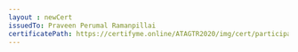 ```yaml
--- 
layout : newCert 
issuedTo: Praveen Perumal Ramanpillai 
certificatePath: https://certifyme.online/ATAGTR2020/img/cert/participant/PraveenPerumalRamanpillai_98532.png
--- 
```

